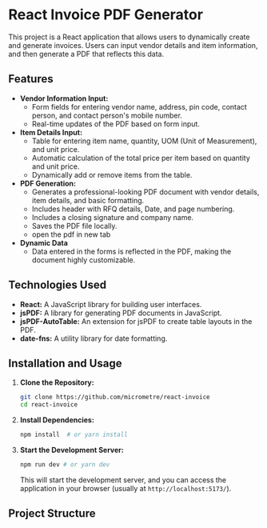 # React Invoice PDF Generator

This project is a React application that allows users to dynamically create and generate invoices. Users can input vendor details and item information, and then generate a PDF that reflects this data.

## Features

*   **Vendor Information Input:**
    *   Form fields for entering vendor name, address, pin code, contact person, and contact person's mobile number.
    *   Real-time updates of the PDF based on form input.
*   **Item Details Input:**
    *   Table for entering item name, quantity, UOM (Unit of Measurement), and unit price.
    *   Automatic calculation of the total price per item based on quantity and unit price.
    *   Dynamically add or remove items from the table.
*   **PDF Generation:**
    *   Generates a professional-looking PDF document with vendor details, item details, and basic formatting.
    * Includes header with RFQ details, Date, and page numbering.
    *   Includes a closing signature and company name.
    *   Saves the PDF file locally.
    * open the pdf in new tab
* **Dynamic Data**
    * Data entered in the forms is reflected in the PDF, making the document highly customizable.

## Technologies Used

*   **React:** A JavaScript library for building user interfaces.
*   **jsPDF:** A library for generating PDF documents in JavaScript.
*   **jsPDF-AutoTable:** An extension for jsPDF to create table layouts in the PDF.
*   **date-fns:** A utility library for date formatting.

## Installation and Usage

1.  **Clone the Repository:**
    ```bash
    git clone https://github.com/micrometre/react-invoice
    cd react-invoice
    ```
2.  **Install Dependencies:**
    ```bash
    npm install  # or yarn install
    ```
3.  **Start the Development Server:**
    ```bash
    npm run dev # or yarn dev
    ```
    This will start the development server, and you can access the application in your browser (usually at `http://localhost:5173/`).

## Project Structure

